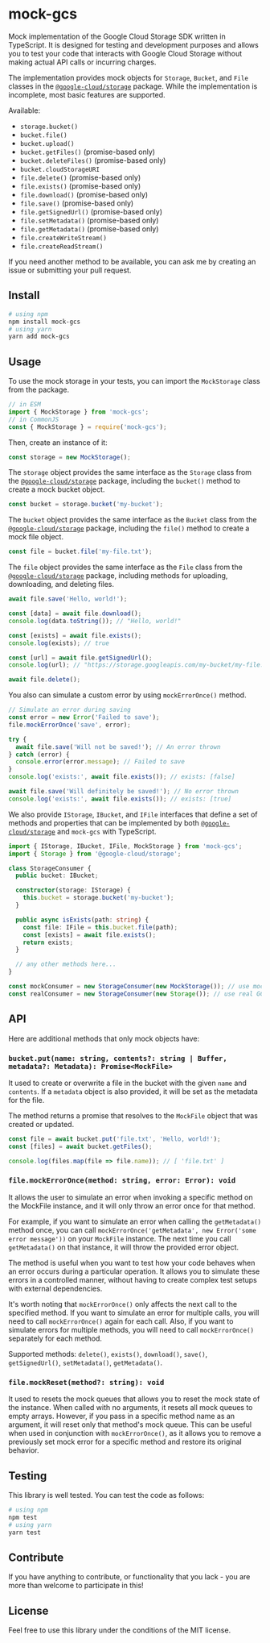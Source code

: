# mock-gcs

Mock implementation of the Google Cloud Storage SDK written in TypeScript. It is designed for testing and development purposes and allows you to test your code that interacts with Google Cloud Storage without making actual API calls or incurring charges.

The implementation provides mock objects for `Storage`, `Bucket`, and `File` classes in the [`@google-cloud/storage`](https://www.npmjs.com/package/@google-cloud/storage) package. While the implementation is incomplete, most basic features are supported.

Available:

- `storage.bucket()`
- `bucket.file()`
- `bucket.upload()`
- `bucket.getFiles()` (promise-based only)
- `bucket.deleteFiles()` (promise-based only)
- `bucket.cloudStorageURI`
- `file.delete()` (promise-based only)
- `file.exists()` (promise-based only)
- `file.download()` (promise-based only)
- `file.save()` (promise-based only)
- `file.getSignedUrl()` (promise-based only)
- `file.setMetadata()` (promise-based only)
- `file.getMetadata()` (promise-based only)
- `file.createWriteStream()`
- `file.createReadStream()`

If you need another method to be available, you can ask me by creating an issue or submitting your pull request.

## Install

```bash
# using npm
npm install mock-gcs
# using yarn
yarn add mock-gcs
```

## Usage

To use the mock storage in your tests, you can import the `MockStorage` class from the package.

```js
// in ESM
import { MockStorage } from 'mock-gcs';
// in CommonJS
const { MockStorage } = require('mock-gcs');
```

Then, create an instance of it:

```js
const storage = new MockStorage();
```

The `storage` object provides the same interface as the `Storage` class from the [`@google-cloud/storage`](https://www.npmjs.com/package/@google-cloud/storage) package, including the `bucket()` method to create a mock bucket object.

```js
const bucket = storage.bucket('my-bucket');
```

The `bucket` object provides the same interface as the `Bucket` class from the [`@google-cloud/storage`](https://www.npmjs.com/package/@google-cloud/storage) package, including the `file()` method to create a mock file object.

```js
const file = bucket.file('my-file.txt');
```

The `file` object provides the same interface as the `File` class from the [`@google-cloud/storage`](https://www.npmjs.com/package/@google-cloud/storage) package, including methods for uploading, downloading, and deleting files.

```js
await file.save('Hello, world!');

const [data] = await file.download();
console.log(data.toString()); // "Hello, world!"

const [exists] = await file.exists();
console.log(exists); // true

const [url] = await file.getSignedUrl();
console.log(url); // "https://storage.googleapis.com/my-bucket/my-file.txt?X-Goog-Algorithm=MOCKED"

await file.delete();
```

You also can simulate a custom error by using `mockErrorOnce()` method.

```js
// Simulate an error during saving
const error = new Error('Failed to save');
file.mockErrorOnce('save', error);

try {
  await file.save('Will not be saved!'); // An error thrown
} catch (error) {
  console.error(error.message); // Failed to save
}
console.log('exists:', await file.exists()); // exists: [false]

await file.save('Will definitely be saved!'); // No error thrown
console.log('exists:', await file.exists()); // exists: [true]
```

We also provide `IStorage`, `IBucket`, and `IFile` interfaces that define a set of methods and properties that can be implemented by both [`@google-cloud/storage`](https://www.npmjs.com/package/@google-cloud/storage) and `mock-gcs` with TypeScript.

```ts
import { IStorage, IBucket, IFile, MockStorage } from 'mock-gcs';
import { Storage } from '@google-cloud/storage';

class StorageConsumer {
  public bucket: IBucket;

  constructor(storage: IStorage) {
    this.bucket = storage.bucket('my-bucket');
  }

  public async isExists(path: string) {
    const file: IFile = this.bucket.file(path);
    const [exists] = await file.exists();
    return exists;
  }

  // any other methods here...
}

const mockConsumer = new StorageConsumer(new MockStorage()); // use mocked version
const realConsumer = new StorageConsumer(new Storage()); // use real GCS SDK
```

## API

Here are additional methods that only mock objects have:

### `bucket.put(name: string, contents?: string | Buffer, metadata?: Metadata): Promise<MockFile>`

It used to create or overwrite a file in the bucket with the given `name` and `contents`. If a `metadata` object is also provided, it will be set as the metadata for the file.

The method returns a promise that resolves to the `MockFile` object that was created or updated.

```js
const file = await bucket.put('file.txt', 'Hello, world!');
const [files] = await bucket.getFiles();

console.log(files.map(file => file.name)); // [ 'file.txt' ]
```

### `file.mockErrorOnce(method: string, error: Error): void`

It allows the user to simulate an error when invoking a specific method on the MockFile instance, and it will only throw an error once for that method.

For example, if you want to simulate an error when calling the `getMetadata()` method once, you can call `mockErrorOnce('getMetadata', new Error('some error message'))` on your `MockFile` instance. The next time you call `getMetadata()` on that instance, it will throw the provided error object.

The method is useful when you want to test how your code behaves when an error occurs during a particular operation. It allows you to simulate these errors in a controlled manner, without having to create complex test setups with external dependencies.

It's worth noting that `mockErrorOnce()` only affects the next call to the specified method. If you want to simulate an error for multiple calls, you will need to call `mockErrorOnce()` again for each call. Also, if you want to simulate errors for multiple methods, you will need to call `mockErrorOnce()` separately for each method.

Supported methods: `delete()`, `exists()`, `download()`, `save()`, `getSignedUrl()`, `setMetadata()`, `getMetadata()`.

### `file.mockReset(method?: string): void`

It used to resets the mock queues that allows you to reset the mock state of the instance. When called with no arguments, it resets all mock queues to empty arrays. However, if you pass in a specific method name as an argument, it will reset only that method's mock queue. This can be useful when used in conjunction with `mockErrorOnce()`, as it allows you to remove a previously set mock error for a specific method and restore its original behavior.

## Testing

This library is well tested. You can test the code as follows:

```bash
# using npm
npm test
# using yarn
yarn test
```

## Contribute

If you have anything to contribute, or functionality that you lack - you are more than welcome to participate in this!

## License

Feel free to use this library under the conditions of the MIT license.
